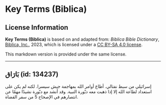 # Key Terms (Biblica)

## License Information

**Key Terms (Biblica)** is based on and adapted from: _Biblica Bible Dictionary_, [Biblica, Inc.](https://www.biblica.com/), 2023, which is licensed under a [CC BY-SA 4.0 license](https://creativecommons.org/licenses/by-sa/4.0/legalcode.en).

This markdown version is provided under the same license.



--------------------------------

## بَارَاق (id: 134237)

إسرائيلي من سبط نفتالي. أطاع أوامر الله بمهاجمة جيش سيسرا. لكنه لم يكن على استعداد لطاعة الله إلا إذا ذهبت معه دبّورة النبية. وقد أنشد مع دبّورة نشيدًا مهمًا عن انتصارهم في الإصحاح 5 من سفر القضاة.


